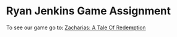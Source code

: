 # Ryan Jenkins Game Assignment
To see our game go to: <a href="https://ryanjenkins.itch.io/zacharias-prototype">Zacharias: A Tale Of Redemption</a>



